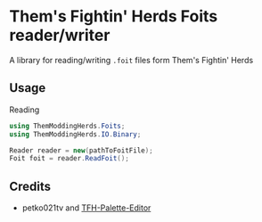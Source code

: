 # Them's Fightin' Herds Foits reader/writer

A library for reading/writing `.foit` files form Them's Fightin' Herds

## Usage

Reading

```c#
using ThemModdingHerds.Foits;
using ThemModdingHerds.IO.Binary;

Reader reader = new(pathToFoitFile);
Foit foit = reader.ReadFoit();
```

## Credits

- petko021tv and [TFH-Palette-Editor](https://codeberg.org/TFH_Modding/TFH-Palette-Editor)
